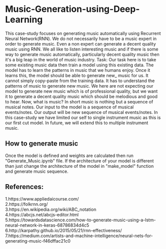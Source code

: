 # Music-Generation-using-Deep-Learning

<p>
  This case-study focuses on generating music automatically using Recurrent Neural Network(RNN). We do not necessarily have to be a music expert in order to generate music. Even a non expert can generate a decent quality music using RNN. We all like to listen interesting music and if there is some way to generate music automatically, particularly decent quality music then it's a big leap in the world of music industry. Task: Our task here is to take some existing music data then train a model using this existing data. The model has to learn the patterns in music that we humans enjoy. Once it learns this, the model should be able to generate new_ music for us. It cannot simply copy-paste from the training data. It has to understand the patterns of music to generate new music. We here are not expecting our model to generate new music which is of professional quality, but we want it to generate a decent quality music which should be melodious and good to hear. Now, what is music? In short music is nothing but a sequence of musical notes. Our input to the model is a sequence of musical events/notes. Our output will be new sequence of musical events/notes. In this case-study we have limited our self to single instrument music as this is our first cut model. In future, we will extend this to multiple instrument music.
</p>

## How to generate music
<p>
  Once the model is defined and weights are calculated then run "Generate_Music.ipynb" file. If the architecture of your model is different than just change the architecture of the model in "make_model" function and generate music sequence.
  </p>
  
  ## References:
  <p>
  1.https://www.appliedaicourse.com/ <br>
  2.https://folkrnn.org/ <br>
  3.https://en.wikipedia.org/wiki/ABC_notation <br>
  4.https://abcjs.net/abcjs-editor.html <br>
  5.https://towardsdatascience.com/how-to-generate-music-using-a-lstm-neural-network-in-keras-68786834d4c5 <br>
  6.http://karpathy.github.io/2015/05/21/rnn-effectiveness/ <br>
  7.https://medium.com/artists-and-machine-intelligence/neural-nets-for-generating-music-f46dffac21c0 <br>
  </p>
